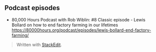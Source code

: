 ## Podcast episodes


* 80,000 Hours Podcast with Rob Wiblin: #8 Classic episode - Lewis Bollard on how to end factory farming in our lifetimes https://80000hours.org/podcast/episodes/lewis-bollard-end-factory-farming/

> Written with [StackEdit](https://stackedit.io/).
<!--stackedit_data:
eyJoaXN0b3J5IjpbLTE2NDU3MzYxMTddfQ==
-->